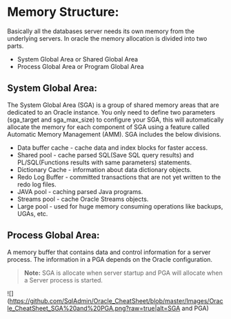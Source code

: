 # Memory Structure:  
Basically all the databases server needs its own memory from the underlying servers. In oracle the memory allocation is divided into two parts.  
 * System Global Area or Shared Global Area 
 * Process Global Area or Program Global Area 

## System Global Area: 

The System Global Area (SGA) is a group of shared memory areas that are dedicated to an Oracle instance.  You only need to define two parameters (sga_target and sga_max_size) to configure your SGA, this will automatically allocate the memory for each component of SGA using a feature called Automatic Memory Management (AMM). SGA includes the below divisions.  

* Data buffer cache - cache data and index blocks for faster access. 
* Shared pool - cache parsed SQL(Save SQL query results) and PL/SQL(Functions results with same parameters) statements. 
* Dictionary Cache - information about data dictionary objects. 
* Redo Log Buffer - committed transactions that are not yet written to the redo log files. 
* JAVA pool - caching parsed Java programs. 
* Streams pool - cache Oracle Streams objects. 
* Large pool - used for huge memory consuming operations like backups, UGAs, etc.  

## Process Global Area: 
 
A memory buffer that contains data and control information for a server process. The information in a PGA depends on the Oracle configuration. 

> **Note:**
SGA is allocate when server startup and PGA will allocate when a Server process is started.


![](https://github.com/SqlAdmin/Oracle_CheatSheet/blob/master/Images/Oracle_CheatSheet_SGA%20and%20PGA.png?raw=true|alt=SGA and PGA)
